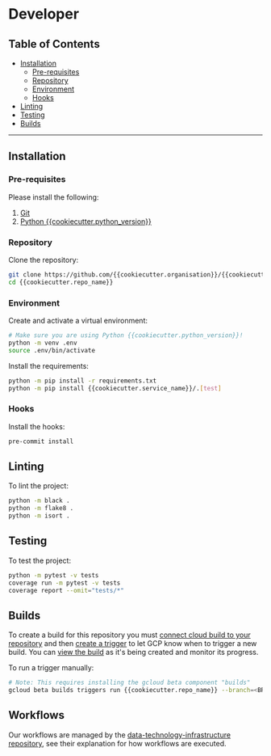 # Developer

## Table of Contents

* [Installation](#installation)
    * [Pre-requisites](#pre-requisites)
    * [Repository](#repository)
    * [Environment](#environment)
    * [Hooks](#hooks)
* [Linting](#linting)
* [Testing](#testing)
* [Builds](#builds)

---

## Installation

### Pre-requisites

Please install the following:

1. [Git](https://git-scm.com/book/en/v2/Getting-Started-Installing-Git)
2. [Python {{cookiecutter.python_version}}](https://www.python.org/downloads/)

### Repository

Clone the repository:

```bash
git clone https://github.com/{{cookiecutter.organisation}}/{{cookiecutter.repo_name}}
cd {{cookiecutter.repo_name}}
```

### Environment

Create and activate a virtual environment:

```bash
# Make sure you are using Python {{cookiecutter.python_version}}!
python -m venv .env
source .env/bin/activate
```

Install the requirements:

```bash
python -m pip install -r requirements.txt
python -m pip install {{cookiecutter.service_name}}/.[test]
```

### Hooks

Install the hooks:

```bash
pre-commit install
```

## Linting

To lint the project:

```bash
python -m black .
python -m flake8 .
python -m isort .
```

## Testing

To test the project:

```bash
python -m pytest -v tests
coverage run -m pytest -v tests
coverage report --omit="tests/*"
```

## Builds

To create a build for this repository you must [connect cloud build to your repository](https://cloud.google.com/build/docs/automate-builds#connect_to_your_repository) and then [create a trigger](https://cloud.google.com/build/docs/automate-builds#create_a_trigger) to let GCP know when to trigger a new build. You can [view the build](https://cloud.google.com/build/docs/automate-builds#view_build_details) as it's being created and monitor its progress.

To run a trigger manually:

```bash
# Note: This requires installing the gcloud beta component "builds"
gcloud beta builds triggers run {{cookiecutter.repo_name}} --branch=<BRANCH-NAME>
```

## Workflows

Our workflows are managed by the [data-technology-infrastructure repository](https://github.com/arabesque-sray/data-technology-infrastructure), see their explanation for how workflows are executed.
